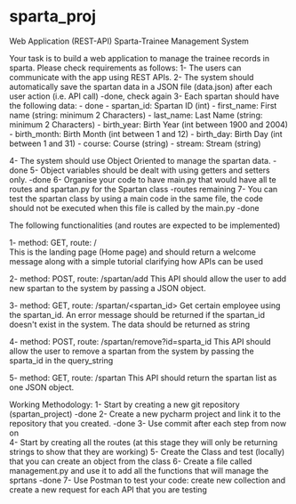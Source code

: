 # sparta_proj

Web Application (REST-API) Sparta-Trainee Management System

Your task is to build a web application to manage the trainee records in sparta. Please check requirements as follows:
1-  The users can communicate with the app using REST APIs.
2-  The system should automatically save the spartan data in a JSON file (data.json) after each user action (i.e. API call)	-done, check again
3-  Each spartan should have the following data:	- done
    - spartan_id: Spartan ID (int)
    - first_name: First name (string: minimum 2 Characters)
    - last_name: Last Name (string: minimum 2 Characters)
    - birth_year: Birth Year (int between 1900 and 2004)
    - birth_month: Birth Month (int between 1 and 12)
    - birth_day: Birth Day (int between 1 and 31)
    - course: Course (string)
    - stream: Stream (string)

4-  The system should use Object Oriented to manage the spartan data.	-done
5-  Object variables should be dealt with using getters and setters only.	-done
6-  Organise your code to have main.py that would have all te routes and spartan.py for the Spartan class	-routes remaining
7-  You can test the spartan class by using a main code in the same file, the code should not be executed when this file is called by the main.py	-done

The following functionalities (and routes are expected to be implemented)

1-  method: GET, route: /	
  This is the landing page (Home page) and should return a welcome message along with a simple tutorial clarifying how APIs can be used

2-  method: POST, route: /spartan/add
  This API should allow the user to add new spartan to the system by passing a JSON object.

3-  method: GET, route: /spartan/<spartan_id>
  Get certain employee using the spartan_id. An error message should be returned if the spartan_id doesn't exist in the system. The data should be returned as string

4-  method: POST, route: /spartan/remove?id=sparta_id
  This API should allow the user to remove a spartan from the system by passing the sparta_id in the query_string

5-  method: GET, route: /spartan
  This API should return the spartan list as one JSON object.


Working Methodology:
1-  Start by creating a new git repository (spartan_project)	-done
2-  Create a new pycharm project and link it to the repository that you created.	-done
3-  Use commit after each step from now on	
4-  Start by creating all the routes (at this stage they will only be returning strings to show that they are working)
5-  Create the Class and test (locally) that you can create an object from the class
6-  Create a file called management.py and use it to add all the functions that will manage the sprtans		-done
7-  Use Postman to test your code: create new collection and create a new request for each API that you are testing
